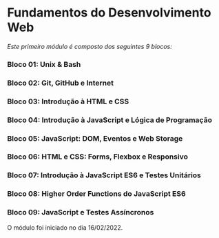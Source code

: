 # Fundamentos do Desenvolvimento Web

_Este primeiro módulo é composto dos seguintes 9 blocos:_

### Bloco 01: Unix & Bash
### Bloco 02: Git, GitHub e Internet
### Bloco 03: Introdução à HTML e CSS
### Bloco 04: Introdução à JavaScript e Lógica de Programação
### Bloco 05: JavaScript: DOM, Eventos e Web Storage
### Bloco 06: HTML e CSS: Forms, Flexbox e Responsivo
### Bloco 07: Introdução à JavaScript ES6 e Testes Unitários
### Bloco 08: Higher Order Functions do JavaScript ES6
### Bloco 09: JavaScript e Testes Assíncronos

O módulo foi iniciado no dia 16/02/2022.
